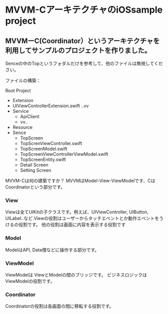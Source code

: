 # MVVM-CアーキテクチャのiOSsample project

## MVVMーC(Coordinator）というアーキテクチャを利用してサンプルのプロジェクトを作りました。

Senceの中のTopというフォダルだけを参考して、他のファイルは無視してください。

ファイルの構築：

Root Project
  - Extension
   - UIViewControllerExtension.swift ..vv
  - Service
    - ApiClient
    - vv..
  - Resource
  - Sence
    - TopScreen
     - TopScrenViewController.swift
     - TopScreenModel.swift
     - TopScreenViewControllerViewModel.swift
     - TopScreenEntity.swift 
    - Detail Screen
    - Setting Screen


MVVM-Cは何の建築ですか？
MVVMはModel-View-ViewModelです、CはCoordinatorという部分です。



### View
Viewは全てUIKitの子クラスです。例えば、UIViewController, UIButton, UILabel..など.Viewの役割はユーザーからタッチエベントとか動作エベントをうけるの役割です。
他の役割は画面に内容を表示する役割です

### Model

ModelはAPI, Data僧などに操作する部分です。

### ViewModel

ViewModelは ViewとModelの間のブリッジです。
ビジネスロジックは ViewModelの役割です。

### Coordinator
Coordinatorの役割は各画面の間に移転する役割です。

 


